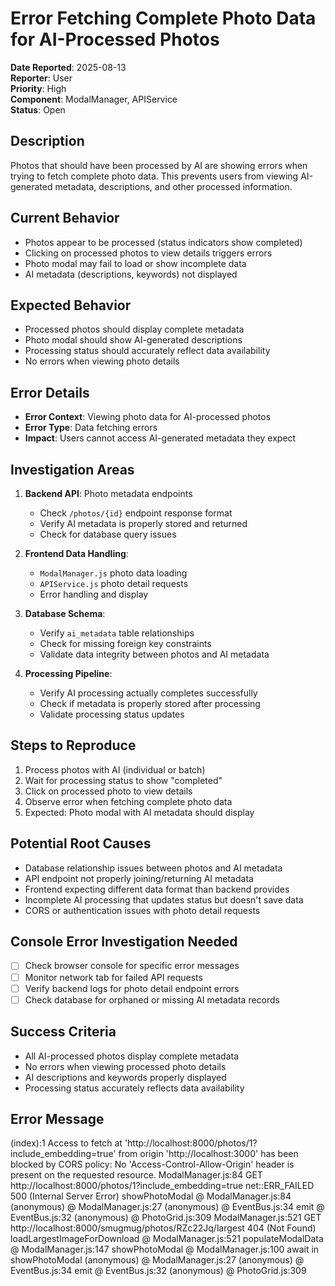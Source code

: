 # Error Fetching Complete Photo Data for AI-Processed Photos

**Date Reported**: 2025-08-13  
**Reporter**: User  
**Priority**: High  
**Component**: ModalManager, APIService  
**Status**: Open  

## Description
Photos that should have been processed by AI are showing errors when trying to fetch complete photo data. This prevents users from viewing AI-generated metadata, descriptions, and other processed information.

## Current Behavior
- Photos appear to be processed (status indicators show completed)
- Clicking on processed photos to view details triggers errors
- Photo modal may fail to load or show incomplete data
- AI metadata (descriptions, keywords) not displayed

## Expected Behavior
- Processed photos should display complete metadata
- Photo modal should show AI-generated descriptions
- Processing status should accurately reflect data availability
- No errors when viewing photo details

## Error Details
- **Error Context**: Viewing photo data for AI-processed photos
- **Error Type**: Data fetching errors
- **Impact**: Users cannot access AI-generated metadata they expect

## Investigation Areas
1. **Backend API**: Photo metadata endpoints
   - Check `/photos/{id}` endpoint response format
   - Verify AI metadata is properly stored and returned
   - Check for database query issues

2. **Frontend Data Handling**: 
   - `ModalManager.js` photo data loading
   - `APIService.js` photo detail requests
   - Error handling and display

3. **Database Schema**:
   - Verify `ai_metadata` table relationships
   - Check for missing foreign key constraints
   - Validate data integrity between photos and AI metadata

4. **Processing Pipeline**:
   - Verify AI processing actually completes successfully
   - Check if metadata is properly stored after processing
   - Validate processing status updates

## Steps to Reproduce
1. Process photos with AI (individual or batch)
2. Wait for processing status to show "completed"
3. Click on processed photo to view details
4. Observe error when fetching complete photo data
5. Expected: Photo modal with AI metadata should display

## Potential Root Causes
- Database relationship issues between photos and AI metadata
- API endpoint not properly joining/returning AI metadata
- Frontend expecting different data format than backend provides
- Incomplete AI processing that updates status but doesn't save data
- CORS or authentication issues with photo detail requests

## Console Error Investigation Needed
- [ ] Check browser console for specific error messages
- [ ] Monitor network tab for failed API requests
- [ ] Verify backend logs for photo detail endpoint errors
- [ ] Check database for orphaned or missing AI metadata records

## Success Criteria
- All AI-processed photos display complete metadata
- No errors when viewing processed photo details
- AI descriptions and keywords properly displayed
- Processing status accurately reflects data availability

## Error Message

(index):1 Access to fetch at 'http://localhost:8000/photos/1?include_embedding=true' from origin 'http://localhost:3000' has been blocked by CORS policy: No 'Access-Control-Allow-Origin' header is present on the requested resource.
ModalManager.js:84  GET http://localhost:8000/photos/1?include_embedding=true net::ERR_FAILED 500 (Internal Server Error)
showPhotoModal @ ModalManager.js:84
(anonymous) @ ModalManager.js:27
(anonymous) @ EventBus.js:34
emit @ EventBus.js:32
(anonymous) @ PhotoGrid.js:309
ModalManager.js:521  GET http://localhost:8000/smugmug/photos/RZc22Jq/largest 404 (Not Found)
loadLargestImageForDownload @ ModalManager.js:521
populateModalData @ ModalManager.js:147
showPhotoModal @ ModalManager.js:100
await in showPhotoModal
(anonymous) @ ModalManager.js:27
(anonymous) @ EventBus.js:34
emit @ EventBus.js:32
(anonymous) @ PhotoGrid.js:309